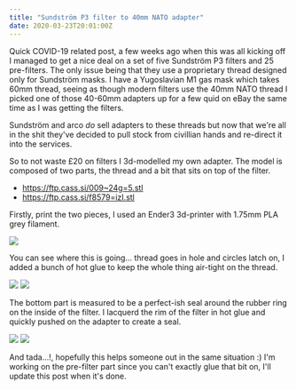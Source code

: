```yaml
---
title: "Sundström P3 filter to 40mm NATO adapter"
date: 2020-03-23T20:01:00Z
---
```


Quick COVID-19 related post, a few weeks ago when this was all kicking off I
managed to get a nice deal on a set of five Sundström P3 filters and 25
pre-filters. The only issue being that they use a proprietary thread designed
only for Sundström masks. I have a Yugoslavian M1 gas mask which takes 60mm
thread, seeing as though modern filters use the 40mm NATO thread I picked one of
those 40-60mm adapters up for a few quid on eBay the same time as I was getting
the filters.

Sundström and arco _do_ sell adapters to these threads but now that we're all in
the shit they've decided to pull stock from civillian hands and re-direct it
into the services.

So to not waste £20 on filters I 3d-modelled my own adapter. The model is
composed of two parts, the thread and a bit that sits on top of the filter.

- <https://ftp.cass.si/009~24g=5.stl>
- <https://ftp.cass.si/f8579=izI.stl>

Firstly, print the two pieces, I used an Ender3 3d-printer with 1.75mm PLA grey
filament.

![](https://ftp.cass.si/8N4Z361~=.jpeg)

You can see where this is going... thread goes in hole and circles latch on, I
added a bunch of hot glue to keep the whole thing air-tight on the thread.

![](https://ftp.cass.si/7a9j5i6s4.jpeg) ![](https://ftp.cass.si/4rl=46a0g.jpeg)

The bottom part is measured to be a perfect-ish seal around the rubber ring on
the inside of the filter. I lacquerd the rim of the filter in hot glue and
quickly pushed on the adapter to create a seal.

![](https://ftp.cass.si/14806e0e0.jpeg) ![](https://ftp.cass.si/ew4wgm526.jpeg)

And tada...!, hopefully this helps someone out in the same situation :) I'm
working on the pre-filter part since you can't exactly glue that bit on, I'll
update this post when it's done.
